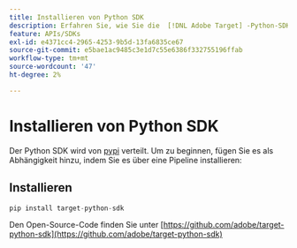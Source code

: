 ```yaml
---
title: Installieren von Python SDK
description: Erfahren Sie, wie Sie die  [!DNL Adobe Target] -Python-SDK installieren.
feature: APIs/SDKs
exl-id: e4371cc4-2965-4253-9b5d-13fa6835ce67
source-git-commit: e5bae1ac9485c3e1d7c55e6386f332755196ffab
workflow-type: tm+mt
source-wordcount: '47'
ht-degree: 2%

---
```


# Installieren von Python SDK

Der Python SDK wird von [pypi](https://pypi.org/project/target-python-sdk) verteilt. Um zu beginnen, fügen Sie es als Abhängigkeit hinzu, indem Sie es über eine Pipeline installieren:

## Installieren

```python {line-numbers="true"}
pip install target-python-sdk
```

Den Open-Source-Code finden Sie unter [https://github.com/adobe/target-python-sdk](https://github.com/adobe/target-python-sdk)

